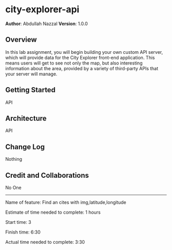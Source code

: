 # city-explorer-api

**Author**: Abdullah Nazzal
**Version**: 1.0.0

## Overview
In this lab assignment, you will begin building your own custom API server, which will provide data for the City Explorer front-end application. This means users will get to see not only the map, but also interesting information about the area, provided by a variety of third-party APIs that your server will manage.

## Getting Started
API

## Architecture
API

## Change Log
Nothing

## Credit and Collaborations
No One

-----------------------------

Name of feature: Find an cites with img,latitude,longitude  

Estimate of time needed to complete: 1 hours

Start time: 3 

Finish time: 6:30

Actual time needed to complete: 3:30


